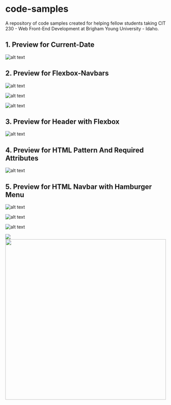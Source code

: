 # code-samples

A repository of code samples created for helping fellow students taking CIT 230 - Web Front-End Development at Brigham Young University - Idaho.

## 1. Preview for Current-Date

![alt text](https://raw.githubusercontent.com/erikjmartinez/code-sample-master/master/CurrentDate-JavaScript-Example/preview.PNG 'Current Date Preview')

## 2. Preview for Flexbox-Navbars

![alt text](https://raw.githubusercontent.com/erikjmartinez/code-sample-master/master/Flexbox-Navbars/preview-1.PNG 'Example 1 Preview')

![alt text](https://raw.githubusercontent.com/erikjmartinez/code-sample-master/master/Flexbox-Navbars/preview-2.PNG 'Example 2 Preview')

![alt text](https://raw.githubusercontent.com/erikjmartinez/code-sample-master/master/Flexbox-Navbars/preview-3.PNG 'Example 3 Preview')

## 3. Preview for Header with Flexbox

![alt text](https://raw.githubusercontent.com/erikjmartinez/code-sample-master/master/Header-With-Flex-Example/preview.PNG 'Header with Flexbox Preview')

## 4. Preview for HTML Pattern And Required Attributes

![alt text](https://raw.githubusercontent.com/erikjmartinez/code-sample-master/master/HTML-Pattern-And-Required-Attributes-Example/preview.PNG 'Header with Flexbox Preview')

## 5. Preview for HTML Navbar with Hamburger Menu

![alt text](https://raw.githubusercontent.com/erikjmartinez/code-sample-master/master/Navbar-Hamburger-Example/preview-1.PNG 'Navbar in full screen')

![alt text](https://raw.githubusercontent.com/erikjmartinez/code-sample-master/master/Navbar-Hamburger-Example/preview-2.PNG 'Navbar tablet/mobile view')

![alt text](https://raw.githubusercontent.com/erikjmartinez/code-sample-master/master/Navbar-Hamburger-Example/preview-3.PNG 'Navbar tablet/mobile view opened')

![](./Lazy-Loading-Example/ezgif.com-video-to-gif.gif)
<img src="./Lazy-Loading-Example/ezgif.com-video-to-gif.gif" style="width:500px">
